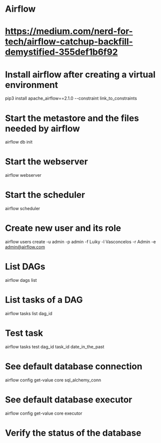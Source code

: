 # Airflow
# https://medium.com/nerd-for-tech/airflow-catchup-backfill-demystified-355def1b6f92

# Install airflow after creating a virtual environment
pip3 install apache_airflow==2.1.0 --constraint link_to_constraints

# Start the metastore and the files needed by airflow
airflow db init

# Start the webserver
airflow webserver

# Start the scheduler
airflow scheduler

# Create new user and its role
airflow users create -u admin -p admin -f Luiky -l Vasconcelos -r Admin -e admin@airflow.com

# List DAGs
airflow dags list

# List tasks of a DAG
airflow tasks list dag_id

# Test task
airflow tasks test dag_id task_id date_in_the_past

# See default database connection
airflow config get-value core sql_alchemy_conn

# See default database executor
airflow config get-value core executor

# Verify the status of the database
